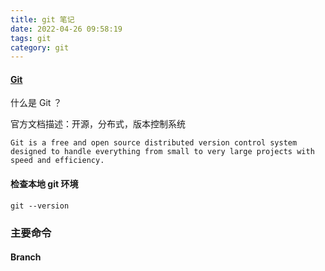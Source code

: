```yaml
---
title: git 笔记
date: 2022-04-26 09:58:19
tags: git
category: git
---
```




#### [Git](https://git-scm.com/)



什么是 Git ？

官方文档描述：开源，分布式，版本控制系统

```
Git is a free and open source distributed version control system designed to handle everything from small to very large projects with speed and efficiency.
```



#### 检查本地 git 环境

```
git --version
```



### 主要命令

####  Branch 

<!-- more -->
